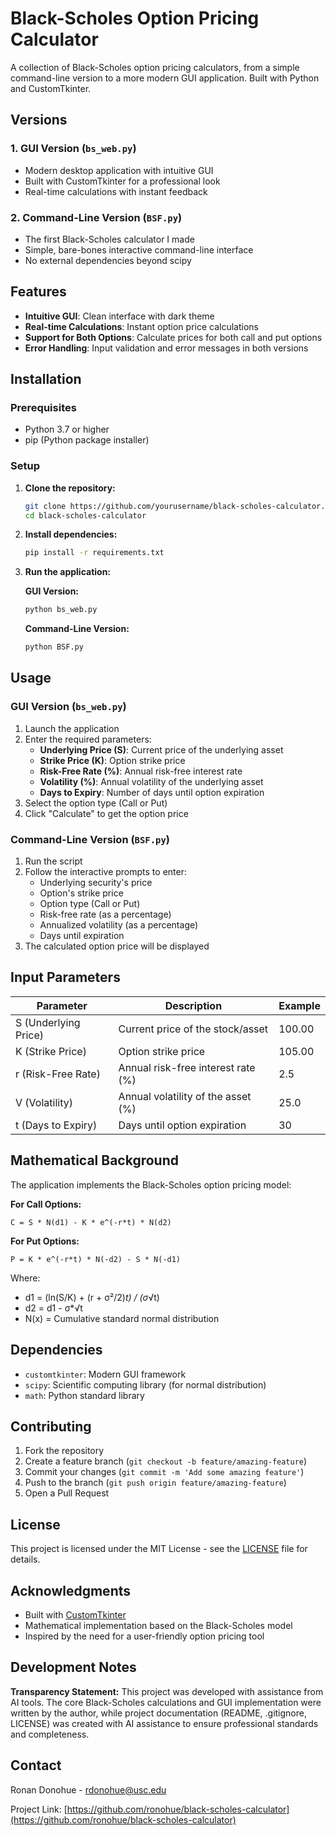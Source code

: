 # Black-Scholes Option Pricing Calculator

A collection of Black-Scholes option pricing calculators, from a simple command-line version to a more modern GUI application. Built with Python and CustomTkinter.

## Versions

### 1. **GUI Version** (`bs_web.py`)
- Modern desktop application with intuitive GUI
- Built with CustomTkinter for a professional look
- Real-time calculations with instant feedback

### 2. **Command-Line Version** (`BSF.py`)
- The first Black-Scholes calculator I made
- Simple, bare-bones interactive command-line interface
- No external dependencies beyond scipy

## Features

- **Intuitive GUI**: Clean interface with dark theme
- **Real-time Calculations**: Instant option price calculations
- **Support for Both Options**: Calculate prices for both call and put options
- **Error Handling**: Input validation and error messages in both versions


## Installation

### Prerequisites

- Python 3.7 or higher
- pip (Python package installer)

### Setup

1. **Clone the repository:**
   ```bash
   git clone https://github.com/yourusername/black-scholes-calculator.git
   cd black-scholes-calculator
   ```

2. **Install dependencies:**
   ```bash
   pip install -r requirements.txt
   ```

3. **Run the application:**

   **GUI Version:**
   ```bash
   python bs_web.py
   ```

   **Command-Line Version:**
   ```bash
   python BSF.py
   ```

## Usage

### GUI Version (`bs_web.py`)
1. Launch the application
2. Enter the required parameters:
   - **Underlying Price (S)**: Current price of the underlying asset
   - **Strike Price (K)**: Option strike price
   - **Risk-Free Rate (%)**: Annual risk-free interest rate
   - **Volatility (%)**: Annual volatility of the underlying asset
   - **Days to Expiry**: Number of days until option expiration
3. Select the option type (Call or Put)
4. Click "Calculate" to get the option price

### Command-Line Version (`BSF.py`)
1. Run the script
2. Follow the interactive prompts to enter:
   - Underlying security's price
   - Option's strike price
   - Option type (Call or Put)
   - Risk-free rate (as a percentage)
   - Annualized volatility (as a percentage)
   - Days until expiration
3. The calculated option price will be displayed

## Input Parameters

| Parameter | Description | Example |
|-----------|-------------|---------|
| S (Underlying Price) | Current price of the stock/asset | 100.00 |
| K (Strike Price) | Option strike price | 105.00 |
| r (Risk-Free Rate) | Annual risk-free interest rate (%) | 2.5 |
| V (Volatility) | Annual volatility of the asset (%) | 25.0 |
| t (Days to Expiry) | Days until option expiration | 30 |

## Mathematical Background

The application implements the Black-Scholes option pricing model:

**For Call Options:**
```
C = S * N(d1) - K * e^(-r*t) * N(d2)
```

**For Put Options:**
```
P = K * e^(-r*t) * N(-d2) - S * N(-d1)
```

Where:
- d1 = (ln(S/K) + (r + σ²/2)*t) / (σ*√t)
- d2 = d1 - σ*√t
- N(x) = Cumulative standard normal distribution

## Dependencies

- `customtkinter`: Modern GUI framework
- `scipy`: Scientific computing library (for normal distribution)
- `math`: Python standard library

## Contributing

1. Fork the repository
2. Create a feature branch (`git checkout -b feature/amazing-feature`)
3. Commit your changes (`git commit -m 'Add some amazing feature'`)
4. Push to the branch (`git push origin feature/amazing-feature`)
5. Open a Pull Request

## License

This project is licensed under the MIT License - see the [LICENSE](LICENSE) file for details.

## Acknowledgments

- Built with [CustomTkinter](https://github.com/TomSchimansky/CustomTkinter)
- Mathematical implementation based on the Black-Scholes model
- Inspired by the need for a user-friendly option pricing tool

## Development Notes

**Transparency Statement:** This project was developed with assistance from AI tools. The core Black-Scholes calculations and GUI implementation were written by the author, while project documentation (README, .gitignore, LICENSE) was created with AI assistance to ensure professional standards and completeness.

## Contact

Ronan Donohue - rdonohue@usc.edu

Project Link: [https://github.com/ronohue/black-scholes-calculator](https://github.com/ronohue/black-scholes-calculator) 